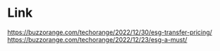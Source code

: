 # Link
https://buzzorange.com/techorange/2022/12/30/esg-transfer-pricing/
https://buzzorange.com/techorange/2022/12/23/esg-a-must/
